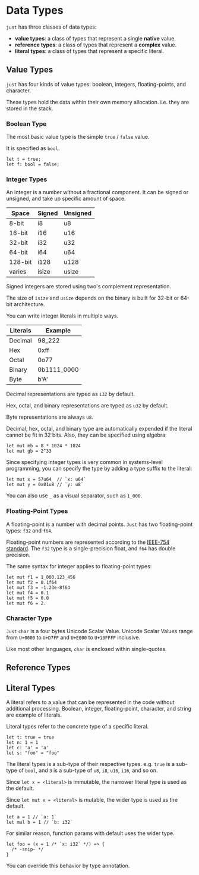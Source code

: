 # Data Types

`just` has three classes of data types:

- **value types**: a class of types that represent a single **native** value.
- **reference types**: a class of types that represent a **complex** value.
- **literal types**: a class of types that represent a specific literal.

## Value Types

`just` has four kinds of value types: boolean, integers, floating-points, and character.

These types hold the data within their own memory allocation. i.e. they are stored in the stack.

### Boolean Type

The most basic value type is the simple `true` / `false` value.

It is specified as `bool`.

```just file=./bool.just
let t = true;
let f: bool = false;
```

### Integer Types

An integer is a number without a fractional component.
It can be signed or unsigned, and take up specific amount of space.

| Space   | Signed | Unsigned |
| ------- | ------ | -------- |
| 8-bit   | i8     | u8       |
| 16-bit  | i16    | u16      |
| 32-bit  | i32    | u32      |
| 64-bit  | i64    | u64      |
| 128-bit | i128   | u128     |
| varies  | isize  | usize    |

Signed integers are stored using two's complement representation.

The size of `isize` and `usize` depends on the binary is built for 32-bit or 64-bit architecture.

You can write integer literals in multiple ways.

| Literals | Example     |
| -------- | ----------- |
| Decimal  | 98_222      |
| Hex      | 0xff        |
| Octal    | 0o77        |
| Binary   | 0b1111_0000 |
| Byte     | b'A'        |

Decimal representations are typed as `i32` by default.

Hex, octal, and binary representations are typed as `u32` by default.

Byte representations are always `u8`.

Decimal, hex, octal, and binary type are automatically expended if the literal cannot be fit in 32 bits.
Also, they can be specified using algebra:

```just file=./int.just
let mut mb = 8 * 1024 * 1024
let mut gb = 2^33
```

Since specifying integer types is very common in systems-level programming,
you can specify the type by adding a type suffix to the literal:

```just file=./uint.just
let mut x = 57u64  // `x: u64`
let mut y = 0x01u8 // `y: u8`
```

You can also use `_` as a visual separator, such as `1_000`.

### Floating-Point Types

A floating-point is a number with decimal points.
`Just` has two floating-point types: `f32` and `f64`.

Floating-point numbers are represented according to the [IEEE-754 standard](https://en.wikipedia.org/wiki/IEEE_754).
The `f32` type is a single-precision float, and `f64` has double precision.

The same syntax for integer applies to floating-point types:

```just file=./float.just
let mut f1 = 1_000.123_456
let mut f2 = 0.1f64
let mut f3 = -1.23e-8f64
let mut f4 = 0.1
let mut f5 = 0.0
let mut f6 = 2.
```

### Character Type

`Just` `char` is a four bytes Unicode Scalar Value.
Unicode Scalar Values range from `U+0000` to `U+D7FF` and `U+E000` to `U+10FFFF` inclusive.

Like most other languages, `char` is enclosed within single-quotes.

## Reference Types

## Literal Types

A literal refers to a value that can be represented in the code without additional processing.
Boolean, integer, floating-point, character, and string are example of literals.

Literal types refer to the concrete type of a specific literal.

```just file=./literal.just
let t: true = true
let n: 1 = 1
let c: 'a' = 'a'
let s: "foo" = "foo"
```

The literal types is a sub-type of their respective types.
e.g. `true` is a sub-type of `bool`, and `3` is a sub-type of `u8`, `i8`, `u16`, `i16`, and so on.

Since `let x = <literal>` is immutable,
the narrower literal type is used as the default.

Since `let mut x = <literal>` is mutable,
the wider type is used as the default.

```just file=./literal-let-vs-mut.just
let a = 1 // `a: 1`
let mul b = 1 // `b: i32`
```

For similar reason,
function params with default uses the wider type.

```just file=./literal-param-with-default.just
let foo = (x = 1 /* `x: i32` */) => {
  /* -snip- */
}
```

You can override this behavior by type annotation.
